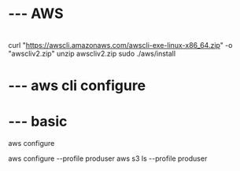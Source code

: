# --- AWS
# 
curl "https://awscli.amazonaws.com/awscli-exe-linux-x86_64.zip" -o "awscliv2.zip"
unzip awscliv2.zip
sudo ./aws/install

# --- aws cli configure
# --- basic
aws configure

aws configure --profile produser
aws s3 ls --profile produser








